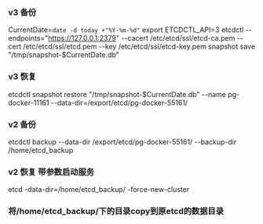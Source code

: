 ### v3 备份


CurrentDate=`date -d today +"%Y-%m-%d"`
export ETCDCTL_API=3
etcdctl --endpoints="https://127.0.0.1:2379" --cacert /etc/etcd/ssl/etcd-ca.pem --cert /etc/etcd/ssl/etcd.pem --key /etc/etcd/ssl/etcd-key.pem snapshot save "/tmp/snapshot-$CurrentDate.db"

### v3 恢复
etcdctl snapshot restore "/tmp/snapshot-$CurrentDate.db" --name pg-docker-11161 --data-dir=/export/etcd/pg-docker-55161/


### v2 备份
etcdctl backup --data-dir /export/etcd/pg-docker-55161/ --backup-dir /home/etcd_backup


### v2 恢复 带参数启动服务
etcd -data-dir=/home/etcd_backup/  -force-new-cluster

### 将/home/etcd_backup/下的目录copy到原etcd的数据目录
